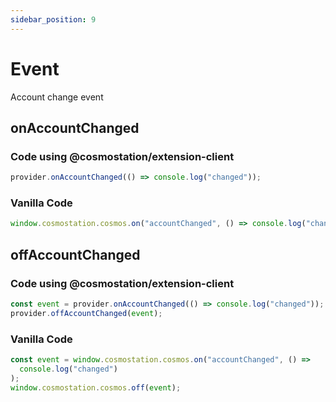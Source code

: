 ```yaml
---
sidebar_position: 9
---
```


# Event

Account change event

## onAccountChanged

### Code using @cosmostation/extension-client

```typescript
provider.onAccountChanged(() => console.log("changed"));
```

### Vanilla Code

```javascript
window.cosmostation.cosmos.on("accountChanged", () => console.log("changed"));
```

## offAccountChanged

### Code using @cosmostation/extension-client

```typescript
const event = provider.onAccountChanged(() => console.log("changed"));
provider.offAccountChanged(event);
```

### Vanilla Code

```javascript
const event = window.cosmostation.cosmos.on("accountChanged", () =>
  console.log("changed")
);
window.cosmostation.cosmos.off(event);
```
